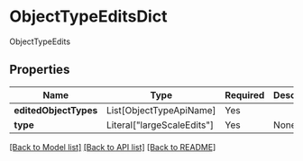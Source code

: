 # ObjectTypeEditsDict

ObjectTypeEdits

## Properties
| Name | Type | Required | Description |
| ------------ | ------------- | ------------- | ------------- |
**editedObjectTypes** | List[ObjectTypeApiName] | Yes |  |
**type** | Literal["largeScaleEdits"] | Yes | None |


[[Back to Model list]](../../../../README.md#models-v2-link) [[Back to API list]](../../../../README.md#apis-v2-link) [[Back to README]](../../../../README.md)
